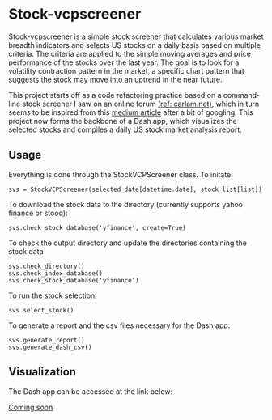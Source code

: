 # Stock-vcpscreener

Stock-vcpscreener is a simple stock screener that calculates various market breadth indicators and selects US stocks on a daily basis based on multiple criteria. The criteria are applied to the simple moving averages and price performance of the stocks over the last year. The goal is to look for a volatility contraction pattern in the market, a specific chart pattern that suggests the stock may move into an uptrend in the near future.

This project starts off as a code refactoring practice based on a command-line stock screener I saw on an online forum [(ref: carlam.net)](https://carlam.net/), which in turn seems to be inspired from this [medium article](https://towardsdatascience.com/making-a-stock-screener-with-python-4f591b198261) after a bit of googling. This project now forms the backbone of a Dash app, which visualizes the selected stocks and compiles a daily US stock market analysis report.


## Usage

Everything is done through the StockVCPScreener class. To initate:
```
svs = StockVCPScreener(selected_date[datetime.date], stock_list[list])
```

To download the stock data to the directory (currently supports yahoo finance or stooq):
```
svs.check_stock_database('yfinance', create=True)
```

To check the output directory and update the directories containing the stock data
```
svs.check_directory()
svs.check_index_database()
svs.check_stock_database('yfinance')
```

To run the stock selection:
```
svs.select_stock()
```

To generate a report and the csv files necessary for the Dash app:
```
svs.generate_report()
svs.generate_dash_csv()
```

## Visualization

The Dash app can be accessed at the link below:

[Coming soon](http://jeffreyccchan.com/)


